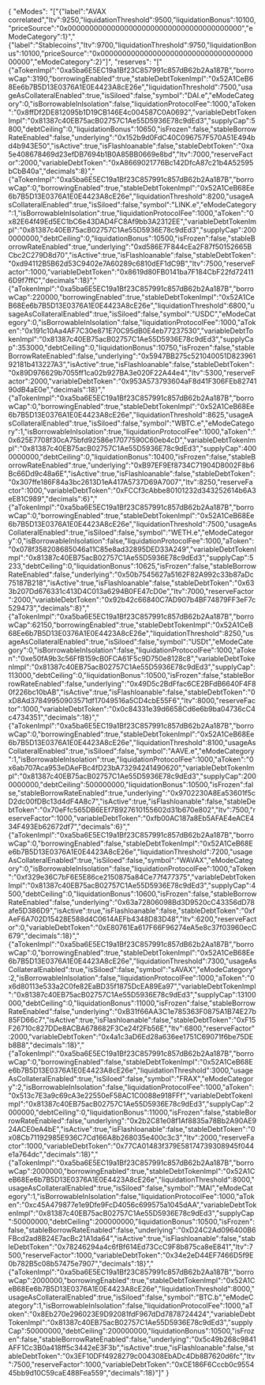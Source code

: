 {
  "eModes": "[\"{\"label\":\"AVAX correlated\",\"ltv\":9250,\"liquidationThreshold\":9500,\"liquidationBonus\":10100,\"priceSource\":\"0x0000000000000000000000000000000000000000\",\"eModeCategory\":1}\",\"{\"label\":\"Stablecoins\",\"ltv\":9700,\"liquidationThreshold\":9750,\"liquidationBonus\":10100,\"priceSource\":\"0x0000000000000000000000000000000000000000\",\"eModeCategory\":2}\"]",
  "reserves": "[\"{\"aTokenImpl\":\"0xa5ba6E5EC19a1Bf23C857991c857dB62b2Aa187B\",\"borrowCap\":3190,\"borrowingEnabled\":true,\"stableDebtTokenImpl\":\"0x52A1CeB68Ee6b7B5D13E0376A1E0E4423A8cE26e\",\"liquidationThreshold\":7500,\"usageAsCollateralEnabled\":true,\"isSiloed\":false,\"symbol\":\"DAI.e\",\"eModeCategory\":0,\"isBorrowableInIsolation\":false,\"liquidationProtocolFee\":1000,\"aToken\":\"0x8ffDf2DE812095b1D19CB146E4c004587C0A0692\",\"variableDebtTokenImpl\":\"0x81387c40EB75acB02757C1Ae55D5936E78c9dEd3\",\"supplyCap\":5800,\"debtCeiling\":0,\"liquidationBonus\":10650,\"isFrozen\":false,\"stableBorrowRateEnabled\":false,\"underlying\":\"0x152b9d0FdC40C096757F570A51E494bd4b943E50\",\"isActive\":true,\"isFlashloanable\":false,\"stableDebtToken\":\"0xa5e408678469d23efDB7694b1B0A85BB0669e8bd\",\"ltv\":7000,\"reserveFactor\":2000,\"variableDebtToken\":\"0xA8669021776Bc142DfcA87c21b4A52595bCbB40a\",\"decimals\":8}\",\"{\"aTokenImpl\":\"0xa5ba6E5EC19a1Bf23C857991c857dB62b2Aa187B\",\"borrowCap\":0,\"borrowingEnabled\":true,\"stableDebtTokenImpl\":\"0x52A1CeB68Ee6b7B5D13E0376A1E0E4423A8cE26e\",\"liquidationThreshold\":8200,\"usageAsCollateralEnabled\":true,\"isSiloed\":false,\"symbol\":\"LINK.e\",\"eModeCategory\":1,\"isBorrowableInIsolation\":true,\"liquidationProtocolFee\":1000,\"aToken\":\"0x82E64f49Ed5EC1bC6e43DAD4FC8Af9bb3A2312EE\",\"variableDebtTokenImpl\":\"0x81387c40EB75acB02757C1Ae55D5936E78c9dEd3\",\"supplyCap\":2000000000,\"debtCeiling\":0,\"liquidationBonus\":10500,\"isFrozen\":false,\"stableBorrowRateEnabled\":true,\"underlying\":\"0xd586E7F844cEa2F87f50152665BCbc2C279D8d70\",\"isActive\":true,\"isFlashloanable\":false,\"stableDebtToken\":\"0xd94112B5B62d53C9402e7A60289c6810dEF1dC9B\",\"ltv\":7500,\"reserveFactor\":1000,\"variableDebtToken\":\"0x8619d80FB0141ba7F184CbF22fd724116D9f7ffC\",\"decimals\":18}\",\"{\"aTokenImpl\":\"0xa5ba6E5EC19a1Bf23C857991c857dB62b2Aa187B\",\"borrowCap\":220000,\"borrowingEnabled\":true,\"stableDebtTokenImpl\":\"0x52A1CeB68Ee6b7B5D13E0376A1E0E4423A8cE26e\",\"liquidationThreshold\":6800,\"usageAsCollateralEnabled\":true,\"isSiloed\":false,\"symbol\":\"USDC\",\"eModeCategory\":0,\"isBorrowableInIsolation\":false,\"liquidationProtocolFee\":1000,\"aToken\":\"0x191c10Aa4AF7C30e871E70C95dB0E4eb77237530\",\"variableDebtTokenImpl\":\"0x81387c40EB75acB02757C1Ae55D5936E78c9dEd3\",\"supplyCap\":353000,\"debtCeiling\":0,\"liquidationBonus\":10750,\"isFrozen\":false,\"stableBorrowRateEnabled\":false,\"underlying\":\"0x5947BB275c521040051D82396192181b413227A3\",\"isActive\":true,\"isFlashloanable\":false,\"stableDebtToken\":\"0x89D976629b7055ff1ca02b927BA3e020F22A44e4\",\"ltv\":5300,\"reserveFactor\":2000,\"variableDebtToken\":\"0x953A573793604aF8d41F306FEb8274190dB4aE0e\",\"decimals\":18}\",\"{\"aTokenImpl\":\"0xa5ba6E5EC19a1Bf23C857991c857dB62b2Aa187B\",\"borrowCap\":0,\"borrowingEnabled\":true,\"stableDebtTokenImpl\":\"0x52A1CeB68Ee6b7B5D13E0376A1E0E4423A8cE26e\",\"liquidationThreshold\":8625,\"usageAsCollateralEnabled\":true,\"isSiloed\":false,\"symbol\":\"WBTC.e\",\"eModeCategory\":1,\"isBorrowableInIsolation\":true,\"liquidationProtocolFee\":1000,\"aToken\":\"0x625E7708f30cA75bfd92586e17077590C60eb4cD\",\"variableDebtTokenImpl\":\"0x81387c40EB75acB02757C1Ae55D5936E78c9dEd3\",\"supplyCap\":4000000000,\"debtCeiling\":0,\"liquidationBonus\":10400,\"isFrozen\":false,\"stableBorrowRateEnabled\":true,\"underlying\":\"0xB97EF9Ef8734C71904D8002F8b6Bc66Dd9c48a6E\",\"isActive\":true,\"isFlashloanable\":false,\"stableDebtToken\":\"0x307ffe186F84a3bc2613D1eA417A5737D69A7007\",\"ltv\":8250,\"reserveFactor\":1000,\"variableDebtToken\":\"0xFCCf3cAbbe80101232d343252614b6A3eE81C989\",\"decimals\":6}\",\"{\"aTokenImpl\":\"0xa5ba6E5EC19a1Bf23C857991c857dB62b2Aa187B\",\"borrowCap\":0,\"borrowingEnabled\":true,\"stableDebtTokenImpl\":\"0x52A1CeB68Ee6b7B5D13E0376A1E0E4423A8cE26e\",\"liquidationThreshold\":7500,\"usageAsCollateralEnabled\":true,\"isSiloed\":false,\"symbol\":\"WETH.e\",\"eModeCategory\":0,\"isBorrowableInIsolation\":false,\"liquidationProtocolFee\":1000,\"aToken\":\"0x078f358208685046a11C85e8ad32895DED33A249\",\"variableDebtTokenImpl\":\"0x81387c40EB75acB02757C1Ae55D5936E78c9dEd3\",\"supplyCap\":5233,\"debtCeiling\":0,\"liquidationBonus\":10625,\"isFrozen\":false,\"stableBorrowRateEnabled\":false,\"underlying\":\"0x50b7545627a5162F82A992c33b87aDc75187B218\",\"isActive\":true,\"isFlashloanable\":false,\"stableDebtToken\":\"0x633b207Dd676331c413D4C013a6294B0FE47cD0e\",\"ltv\":7000,\"reserveFactor\":2000,\"variableDebtToken\":\"0x92b42c66840C7AD907b4BF74879FF3eF7c529473\",\"decimals\":8}\",\"{\"aTokenImpl\":\"0xa5ba6E5EC19a1Bf23C857991c857dB62b2Aa187B\",\"borrowCap\":62150,\"borrowingEnabled\":true,\"stableDebtTokenImpl\":\"0x52A1CeB68Ee6b7B5D13E0376A1E0E4423A8cE26e\",\"liquidationThreshold\":8250,\"usageAsCollateralEnabled\":true,\"isSiloed\":false,\"symbol\":\"USDt\",\"eModeCategory\":0,\"isBorrowableInIsolation\":false,\"liquidationProtocolFee\":1000,\"aToken\":\"0xe50fA9b3c56FfB159cB0FCA61F5c9D750e8128c8\",\"variableDebtTokenImpl\":\"0x81387c40EB75acB02757C1Ae55D5936E78c9dEd3\",\"supplyCap\":113000,\"debtCeiling\":0,\"liquidationBonus\":10500,\"isFrozen\":false,\"stableBorrowRateEnabled\":false,\"underlying\":\"0x49D5c2BdFfac6CE2BFdB6640F4F80f226bc10bAB\",\"isActive\":true,\"isFlashloanable\":false,\"stableDebtToken\":\"0xD8Ad37849950903571df17049516a5CD4cbE55F6\",\"ltv\":8000,\"reserveFactor\":1000,\"variableDebtToken\":\"0x0c84331e39d6658Cd6e6b9ba04736cC4c4734351\",\"decimals\":18}\",\"{\"aTokenImpl\":\"0xa5ba6E5EC19a1Bf23C857991c857dB62b2Aa187B\",\"borrowCap\":0,\"borrowingEnabled\":true,\"stableDebtTokenImpl\":\"0x52A1CeB68Ee6b7B5D13E0376A1E0E4423A8cE26e\",\"liquidationThreshold\":8100,\"usageAsCollateralEnabled\":true,\"isSiloed\":false,\"symbol\":\"AAVE.e\",\"eModeCategory\":1,\"isBorrowableInIsolation\":true,\"liquidationProtocolFee\":1000,\"aToken\":\"0x6ab707Aca953eDAeFBc4fD23bA73294241490620\",\"variableDebtTokenImpl\":\"0x81387c40EB75acB02757C1Ae55D5936E78c9dEd3\",\"supplyCap\":2000000000,\"debtCeiling\":500000000,\"liquidationBonus\":10500,\"isFrozen\":false,\"stableBorrowRateEnabled\":true,\"underlying\":\"0x9702230A8Ea53601f5cD2dc00fDBc13d4dF4A8c7\",\"isActive\":true,\"isFlashloanable\":false,\"stableDebtToken\":\"0x70eFfc565DB6EEf7B927610155602d31b670e802\",\"ltv\":7500,\"reserveFactor\":1000,\"variableDebtToken\":\"0xfb00AC187a8Eb5AFAE4eACE434F493Eb62672df7\",\"decimals\":6}\",\"{\"aTokenImpl\":\"0xa5ba6E5EC19a1Bf23C857991c857dB62b2Aa187B\",\"borrowCap\":0,\"borrowingEnabled\":false,\"stableDebtTokenImpl\":\"0x52A1CeB68Ee6b7B5D13E0376A1E0E4423A8cE26e\",\"liquidationThreshold\":7200,\"usageAsCollateralEnabled\":true,\"isSiloed\":false,\"symbol\":\"WAVAX\",\"eModeCategory\":0,\"isBorrowableInIsolation\":false,\"liquidationProtocolFee\":1000,\"aToken\":\"0xf329e36C7bF6E5E86ce2150875a84Ce77f477375\",\"variableDebtTokenImpl\":\"0x81387c40EB75acB02757C1Ae55D5936E78c9dEd3\",\"supplyCap\":4500,\"debtCeiling\":0,\"liquidationBonus\":10600,\"isFrozen\":false,\"stableBorrowRateEnabled\":false,\"underlying\":\"0x63a72806098Bd3D9520cC43356dD78afe5D386D9\",\"isActive\":true,\"isFlashloanable\":false,\"stableDebtToken\":\"0xfAeF6A702D15428E588d4C0614AEFb4348D83D48\",\"ltv\":6200,\"reserveFactor\":0,\"variableDebtToken\":\"0xE80761Ea617F66F96274eA5e8c37f03960ecC679\",\"decimals\":18}\",\"{\"aTokenImpl\":\"0xa5ba6E5EC19a1Bf23C857991c857dB62b2Aa187B\",\"borrowCap\":0,\"borrowingEnabled\":true,\"stableDebtTokenImpl\":\"0x52A1CeB68Ee6b7B5D13E0376A1E0E4423A8cE26e\",\"liquidationThreshold\":7300,\"usageAsCollateralEnabled\":true,\"isSiloed\":false,\"symbol\":\"sAVAX\",\"eModeCategory\":2,\"isBorrowableInIsolation\":false,\"liquidationProtocolFee\":1000,\"aToken\":\"0x6d80113e533a2C0fe82EaBD35f1875DcEA89Ea97\",\"variableDebtTokenImpl\":\"0x81387c40EB75acB02757C1Ae55D5936E78c9dEd3\",\"supplyCap\":13100000,\"debtCeiling\":0,\"liquidationBonus\":11000,\"isFrozen\":false,\"stableBorrowRateEnabled\":false,\"underlying\":\"0xB31f66AA3C1e785363F0875A1B74E27b85FD66c7\",\"isActive\":true,\"isFlashloanable\":false,\"stableDebtToken\":\"0xF15F26710c827DDe8ACBA678682F3Ce24f2Fb56E\",\"ltv\":6800,\"reserveFactor\":2000,\"variableDebtToken\":\"0x4a1c3aD6Ed28a636ee1751C69071f6be75DEb8B8\",\"decimals\":18}\",\"{\"aTokenImpl\":\"0xa5ba6E5EC19a1Bf23C857991c857dB62b2Aa187B\",\"borrowCap\":0,\"borrowingEnabled\":false,\"stableDebtTokenImpl\":\"0x52A1CeB68Ee6b7B5D13E0376A1E0E4423A8cE26e\",\"liquidationThreshold\":3000,\"usageAsCollateralEnabled\":true,\"isSiloed\":false,\"symbol\":\"FRAX\",\"eModeCategory\":2,\"isBorrowableInIsolation\":false,\"liquidationProtocolFee\":1000,\"aToken\":\"0x513c7E3a9c69cA3e22550eF58AC1C0088e918FFf\",\"variableDebtTokenImpl\":\"0x81387c40EB75acB02757C1Ae55D5936E78c9dEd3\",\"supplyCap\":2000000,\"debtCeiling\":0,\"liquidationBonus\":11000,\"isFrozen\":false,\"stableBorrowRateEnabled\":false,\"underlying\":\"0x2b2C81e08f1Af8835a78Bb2A90AE924ACE0eA4bE\",\"isActive\":true,\"isFlashloanable\":false,\"stableDebtToken\":\"0x08Cb71192985E936C7Cd166A8b268035e400c3c3\",\"ltv\":2000,\"reserveFactor\":1000,\"variableDebtToken\":\"0x77CA01483f379E58174739308945f044e1a764dc\",\"decimals\":18}\",\"{\"aTokenImpl\":\"0xa5ba6E5EC19a1Bf23C857991c857dB62b2Aa187B\",\"borrowCap\":2000000,\"borrowingEnabled\":true,\"stableDebtTokenImpl\":\"0x52A1CeB68Ee6b7B5D13E0376A1E0E4423A8cE26e\",\"liquidationThreshold\":8000,\"usageAsCollateralEnabled\":true,\"isSiloed\":false,\"symbol\":\"MAI\",\"eModeCategory\":1,\"isBorrowableInIsolation\":false,\"liquidationProtocolFee\":1000,\"aToken\":\"0xc45A479877e1e9Dfe9FcD4056c699575a1045dAA\",\"variableDebtTokenImpl\":\"0x81387c40EB75acB02757C1Ae55D5936E78c9dEd3\",\"supplyCap\":50000000,\"debtCeiling\":200000000,\"liquidationBonus\":10500,\"isFrozen\":false,\"stableBorrowRateEnabled\":false,\"underlying\":\"0xD24C2Ad096400B6FBcd2ad8B24E7acBc21A1da64\",\"isActive\":true,\"isFlashloanable\":false,\"stableDebtToken\":\"0x78246294a4c6fBf614Ed73CcC9F8b875ca8eE841\",\"ltv\":7500,\"reserveFactor\":1000,\"variableDebtToken\":\"0x34e2eD44EF7466D5f9E0b782B5c08b57475e7907\",\"decimals\":18}\",\"{\"aTokenImpl\":\"0xa5ba6E5EC19a1Bf23C857991c857dB62b2Aa187B\",\"borrowCap\":2000000,\"borrowingEnabled\":true,\"stableDebtTokenImpl\":\"0x52A1CeB68Ee6b7B5D13E0376A1E0E4423A8cE26e\",\"liquidationThreshold\":8000,\"usageAsCollateralEnabled\":true,\"isSiloed\":false,\"symbol\":\"BTC.b\",\"eModeCategory\":1,\"isBorrowableInIsolation\":false,\"liquidationProtocolFee\":1000,\"aToken\":\"0x8Eb270e296023E9D92081fdF967dDd7878724424\",\"variableDebtTokenImpl\":\"0x81387c40EB75acB02757C1Ae55D5936E78c9dEd3\",\"supplyCap\":50000000,\"debtCeiling\":200000000,\"liquidationBonus\":10500,\"isFrozen\":false,\"stableBorrowRateEnabled\":false,\"underlying\":\"0x5c49b268c9841AFF1Cc3B0a418ff5c3442eE3F3b\",\"isActive\":true,\"isFlashloanable\":false,\"stableDebtToken\":\"0x3EF10DFf4928279c004308EbADc4Db8B7620d6fc\",\"ltv\":7500,\"reserveFactor\":1000,\"variableDebtToken\":\"0xCE186F6Cccb0c955445bb9d10C59caE488Fea559\",\"decimals\":18}\"]"
}